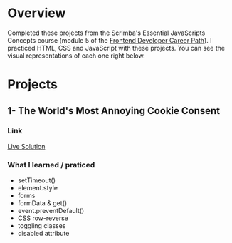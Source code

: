 # Overview 

Completed these projects from the Scrimba's Essential JavaScripts Concepts course (module 5 of the [Frontend Developer Career Path](https://scrimba.com/learn/frontend)). I practiced HTML, CSS and JavaScript with these projects. You can see the visual representations of each one right below.

# Projects

## 1- The World's Most Annoying Cookie Consent

### Link

[Live Solution](https://scrimba-cookie-consent-clementb.netlify.app/)

### What I learned / praticed

- setTimeout()
- element.style
- forms
- formData & get()
- event.preventDefault()
- CSS row-reverse
- toggling classes
- disabled attribute

